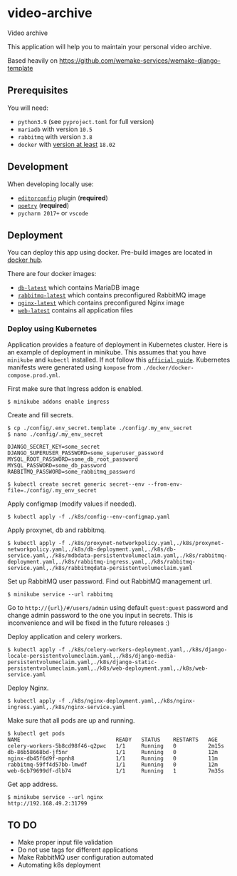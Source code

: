 # video-archive

Video archive

This application will help you to maintain your personal video archive.

Based heavily on https://github.com/wemake-services/wemake-django-template


## Prerequisites

You will need:

- `python3.9` (see `pyproject.toml` for full version)
- `mariadb` with version `10.5`
- `rabbitmq` with version `3.8`
- `docker` with [version at least](https://docs.docker.com/compose/compose-file/#compose-and-docker-compatibility-matrix) `18.02`


## Development

When developing locally use:

- [`editorconfig`](http://editorconfig.org/) plugin (**required**)
- [`poetry`](https://github.com/python-poetry/poetry) (**required**)
- `pycharm 2017+` or `vscode`

## Deployment

You can deploy this app using docker. Pre-build images are located in [docker hub](https://hub.docker.com/r/davydovsky/video-archive/tags?page=1&ordering=last_updated).

There are four docker images:
- [`db-latest`](https://hub.docker.com/layers/davydovsky/video-archive/db-latest/images/sha256-13aff036ecee800febbb0b761806032f801d52e866f7b8ef1d8dc0c2ddd16879?context=explore) which contains MariaDB image
- [`rabbitmq-latest`](https://hub.docker.com/layers/davydovsky/video-archive/rabbitmq-latest/images/sha256-2987cf103a07fe4ca9dbe1922da89307b8e96bdd02fd3e76ed157686f249916e?context=explore) 
which contains preconfigured RabbitMQ image
- [`nginx-latest`](https://hub.docker.com/layers/davydovsky/video-archive/nginx-latest/images/sha256-e09dd85aa4bff1844f3a3f678b5f98d9b492075ae4697075661b9815ca8c950a?context=explore) which contains preconfigured Nginx image
- [`web-latest`](https://hub.docker.com/layers/davydovsky/video-archive/web-latest/images/sha256-894ddc7c7ec6f25be5dfad8712cd15f9104e880123913471e4d4d2c4879574dc?context=explore) contains all application files

### Deploy using Kubernetes 

Application provides a feature of deployment in Kubernetes cluster. Here is an example of deployment in minikube. 
This assumes that you have `minikube` and `kubectl` installed. If not follow this [`official guide`](https://minikube.sigs.k8s.io/docs/start/).
Kubernetes manifests were generated using `kompose` from `./docker/docker-compose.prod.yml`.

First make sure that Ingress addon is enabled.

    $ minikube addons enable ingress
    
Create and fill secrets.

    $ cp ./config/.env_secret.template ./config/.my_env_secret
    $ nano ./config/.my_env_secret
    
    DJANGO_SECRET_KEY=some_secret
    DJANGO_SUPERUSER_PASSWORD=some_superuser_password
    MYSQL_ROOT_PASSWORD=some_db_root_password
    MYSQL_PASSWORD=some_db_password
    RABBITMQ_PASSWORD=some_rabbitmq_password
    
    $ kubectl create secret generic secret--env --from-env-file=./config/.my_env_secret
    
Apply configmap (modify values if needed).

    $ kubectl apply -f ./k8s/config--env-configmap.yaml
    
Apply proxynet, db and rabbitmq.

    $ kubectl apply -f ./k8s/proxynet-networkpolicy.yaml,./k8s/proxynet-networkpolicy.yaml,./k8s/db-deployment.yaml,./k8s/db-service.yaml,./k8s/mdbdata-persistentvolumeclaim.yaml,./k8s/rabbitmq-deployment.yaml,./k8s/rabbitmq-ingress.yaml,./k8s/rabbitmq-service.yaml,./k8s/rabbitmqdata-persistentvolumeclaim.yaml

Set up RabbitMQ user password. Find out RabbitMQ management url.

    $ minikube service --url rabbitmq
    
Go to `http://{url}/#/users/admin` using default `guest:guest` password and change 
admin password to the one you input in secrets. This is inconvenience and will be fixed in the future releases :)

Deploy application and celery workers.

    $ kubectl apply -f ./k8s/celery-workers-deployment.yaml,./k8s/django-locale-persistentvolumeclaim.yaml,./k8s/django-media-persistentvolumeclaim.yaml,./k8s/django-static-persistentvolumeclaim.yaml,./k8s/web-deployment.yaml,./k8s/web-service.yaml

Deploy Nginx.

    $ kubectl apply -f ./k8s/nginx-deployment.yaml,./k8s/nginx-ingress.yaml,./k8s/nginx-service.yaml
    
Make sure that all pods are up and running.

    $ kubectl get pods
    NAME                              READY   STATUS    RESTARTS   AGE
    celery-workers-5b8cd98f46-q2pwc   1/1     Running   0          2m15s
    db-86b58668bd-jf5nr               1/1     Running   0          12m
    nginx-db45f6d9f-mpnh8             1/1     Running   0          11m
    rabbitmq-59ff4d57bb-lmwdf         1/1     Running   0          12m
    web-6cb79699df-dlb74              1/1     Running   1          7m35s

Get app address.
    
    $ minikube service --url nginx
    http://192.168.49.2:31799

## TO DO

- Make proper input file validation
- Do not use tags for different applications
- Make RabbitMQ user configuration automated
- Automating k8s deployment
